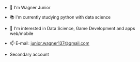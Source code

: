 - 👋 I'm Wagner Junior
- 📚 I'm currently studying python with data science
- 👀 I'm interested in Data Science, Game Development and apps web/mobile
- 📫 E-mail: junior.wagner137@gmail.com

- Secondary account
